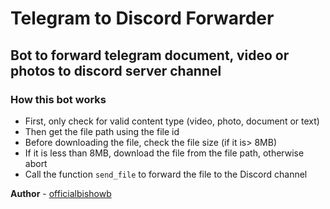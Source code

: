 # Telegram to Discord Forwarder
## Bot to forward telegram document, video or photos to discord server channel

### **How this bot works**
- First, only check for valid content type (video, photo, document or text)
- Then get the file path using the file id
- Before downloading the file, check the file size (if it is> 8MB)
- If it is less than 8MB, download the file from the file path, otherwise abort
- Call the function `send_file` to forward the file to the Discord channel

**Author** - [officialbishowb](https://t.me/officialbishowb)
